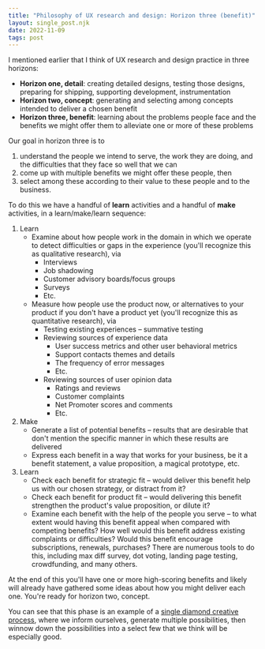 ```yaml
---
title: "Philosophy of UX research and design: Horizon three (benefit)"
layout: single_post.njk
date: 2022-11-09
tags: post
---
```


I mentioned earlier that I think of UX research and design practice in three horizons:
- **Horizon one, detail**: creating detailed designs, testing those designs, preparing for shipping, supporting development, instrumentation
- **Horizon two, concept**: generating and selecting among concepts intended to deliver a chosen benefit
- **Horizon three, benefit**: learning about the problems people face and the benefits we might offer them to alleviate one or more of these problems

Our goal in horizon three is to

1. understand the people we intend to serve, the work they are doing, and the difficulties that they face so well that we can
3. come up with multiple benefits we might offer these people, then
5. select among these according to their value to these people and to the business.

To do this we have a handful of **learn** activities and a handful of **make** activities, in a learn/make/learn sequence:
1. Learn
    - Examine about how people work in the domain in which we operate to detect difficulties or gaps in the experience (you'll recognize this as qualitative research), via
        - Interviews
        - Job shadowing
        - Customer advisory boards/focus groups
        - Surveys
        - Etc.
    - Measure how people use the product now, or alternatives to your product if you don't have a product yet (you'll recognize this as quantitative research), via
        - Testing existing experiences – summative testing
        - Reviewing sources of experience data
            - User success metrics and other user behavioral metrics
            - Support contacts themes and details
            - The frequency of error messages
            - Etc.
        - Reviewing sources of user opinion data
            - Ratings and reviews
            - Customer complaints
            - Net Promoter scores and comments
            - Etc.
3. Make
    - Generate a list of potential benefits – results that are desirable that don't mention the specific manner in which these results are delivered
    - Express each benefit in a way that works for your business, be it a benefit statement, a value proposition, a magical prototype, etc.
5. Learn
    - Check each benefit for strategic fit – would deliver this benefit help us with our chosen strategy, or distract from it?
    - Check each benefit for product fit – would delivering this benefit strengthen the product's value proposition, or dilute it?
    - Examine each benefit with the help of the people you serve – to what extent would having this benefit appeal when compared with competing benefits? How well would this benefit address existing complaints or difficulties? Would this benefit encourage subscriptions, renewals, purchases? There are numerous tools to do this, including max diff survey, dot voting, landing page testing, crowdfunding, and many others.

At the end of this you'll have one or more high-scoring benefits and likely will already have gathered some ideas about how you might deliver each one. You're ready for horizon two, concept.

You can see that this phase is an example of a [single diamond creative process](https://jonplummer.com/2022/11/09/single-diamond-the-basic-form-of-the-creative-process/), where we inform ourselves, generate multiple possibilities, then winnow down the possibilities into a select few that we think will be especially good.
